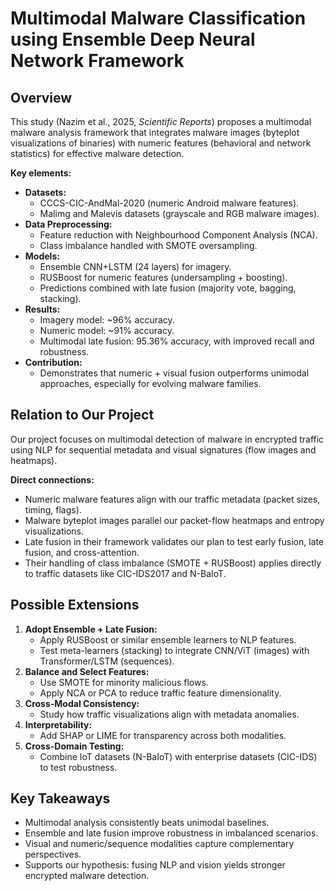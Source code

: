 # Multimodal Malware Classification using Ensemble Deep Neural Network Framework

## Overview
This study (Nazim et al., 2025, *Scientific Reports*) proposes a multimodal malware analysis framework that integrates malware images (byteplot visualizations of binaries) with numeric features (behavioral and network statistics) for effective malware detection.  

**Key elements:**
- **Datasets:**
  - CCCS-CIC-AndMal-2020 (numeric Android malware features).
  - Malimg and Malevis datasets (grayscale and RGB malware images).
- **Data Preprocessing:**
  - Feature reduction with Neighbourhood Component Analysis (NCA).
  - Class imbalance handled with SMOTE oversampling.
- **Models:**
  - Ensemble CNN+LSTM (24 layers) for imagery.
  - RUSBoost for numeric features (undersampling + boosting).
  - Predictions combined with late fusion (majority vote, bagging, stacking).
- **Results:**
  - Imagery model: ~96% accuracy.
  - Numeric model: ~91% accuracy.
  - Multimodal late fusion: 95.36% accuracy, with improved recall and robustness.
- **Contribution:**
  - Demonstrates that numeric + visual fusion outperforms unimodal approaches, especially for evolving malware families.

## Relation to Our Project
Our project focuses on multimodal detection of malware in encrypted traffic using NLP for sequential metadata and visual signatures (flow images and heatmaps).  

**Direct connections:**
- Numeric malware features align with our traffic metadata (packet sizes, timing, flags).
- Malware byteplot images parallel our packet-flow heatmaps and entropy visualizations.
- Late fusion in their framework validates our plan to test early fusion, late fusion, and cross-attention.
- Their handling of class imbalance (SMOTE + RUSBoost) applies directly to traffic datasets like CIC-IDS2017 and N-BaIoT.

## Possible Extensions
1. **Adopt Ensemble + Late Fusion:**  
   - Apply RUSBoost or similar ensemble learners to NLP features.  
   - Test meta-learners (stacking) to integrate CNN/ViT (images) with Transformer/LSTM (sequences).  
2. **Balance and Select Features:**  
   - Use SMOTE for minority malicious flows.  
   - Apply NCA or PCA to reduce traffic feature dimensionality.  
3. **Cross-Modal Consistency:**  
   - Study how traffic visualizations align with metadata anomalies.  
4. **Interpretability:**  
   - Add SHAP or LIME for transparency across both modalities.  
5. **Cross-Domain Testing:**  
   - Combine IoT datasets (N-BaIoT) with enterprise datasets (CIC-IDS) to test robustness.

## Key Takeaways
- Multimodal analysis consistently beats unimodal baselines.  
- Ensemble and late fusion improve robustness in imbalanced scenarios.  
- Visual and numeric/sequence modalities capture complementary perspectives.  
- Supports our hypothesis: fusing NLP and vision yields stronger encrypted malware detection.
